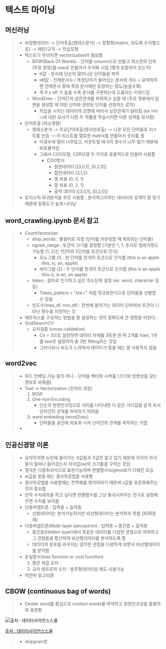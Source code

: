 # 텍스트 마이닝

## 머신러닝

> - 비정형데이터 -> 단어추출(형태소분석) -> 정형화(matrix, 되도록 수치형으로) -> 패턴/규칙 -> 학습모형
> - 텍스트가 주어지면 vectorization이 필요함
>   - BOW(Back Of Words) - 단어를 column으로 만들고 최소한의 단위(주로 문장)를 row로 만들어서 수치화 시킴 (몇개 포함되어 있는지)
>     - tf값 - 문서에 단순히 많이나온 단어들을 파악
>     - idf값 - 전체문서수 / 특정단어가 들어있는 문서의 개수 = 요약하자면 전체문서 중에 특정 문서에만 등장하는 정도(높을수록)
>     - 즉 tf x idf 가 높을 수록 문서를 구분하는데 도움되는 키워드임
>   - Word2vec - 단어간의 상관관계를 파악하고 싶을 때 (주로 챗봇에서 답변을 생성할 때 어떤 단어와 관련된 단어를 선정하는 로직)
>     - 학습을 시키는 데이터의 성향에 따라서 상관관계가 달라짐 (ex `어머니`에 대한 묘사가 다른 두 작품을 학습시키면 다른 성격을 묘사함)
> - 단어추출 (희소행렬)
>   - 형태소분석 -> 주요단어추출(명사만추출) -> 나온 모든 단어들로 리스트를 만듬 -> 이 리스트를 열로한 matrix를 만들어서 숫자를 셈
>     - 이경우에 열이 너무많고, 카운트할 때 0의 갯수가 너무 많기 때문에 비효율적임
>     - 그래서 COO모델, CSR모델 두 가지로 효율적으로 만들어 사용함
>       - COO방식
>         - 원본데이터 [[3,0,1], [0,2,0]]
>         - 합친데이터 (3,1,2)
>         - 행 좌표 (0, 0, 1)
>         - 열 좌표 (0, 2, 1)
>         - 출력 데이터  [[3,0,1], [0,2,0]]
> - 로지스틱 회귀분석을 주로 사용함 : 분석하고자하는 데이터의 성격이 잘 맞기때문에 정확도가 높게 나타남

## word_crawling.ipynb 문서 참고

> - CountVectorizer
>   - stop_words : 불용어로 지정 (단어를 카운팅할 때 제외하는 단어들)
>   - ngram_range : 토큰의 크기를 결정함 (기본은 1, 1, 추가로 범위지정도 가능함 (1, 2)는 1단어와 2단어를 토큰으로 인식)
>     - 모노그램 (1) : 한 단어를 한개의 토큰으로 인식함 (this is an apple : this, is, an, apple)
>     - 바이그램 (2) : 두 단어를 한개의 토큰으로 인식함 (this is an apple : this is, is an, an apple)
>   - token : 글자로 인식하고 싶은 최소단위 설정 (ex. word, character 등등)
>     - Token_pattern = "t/w+" 처럼 정규표현식으로 단어들을 선별할 수 있음
>   - 빈도수(max_df, min_df) : 한번에 들어가는 데이터 단위에서 토큰이 나타난 횟수를 지정하는 것
> - 매트릭스를 구성하는 방법을 잘 설정하는 것이 정확도에 큰 영향을 미친다.
> - GridSearchCV 
>   - 교차검증 (cross-validation)
>     - Cv = 3으로 설정하면 데이터 자체를 3등분 한 뒤 2개를 train, 1개를 test로 설정하여 총 3번 fitting하는 것임
>     - 그러다보니 속도가 느려져서 데이터가 많을 때는 잘 사용하지 않음

## word2vec

> - 워드 인베딩 기능 중의 하나 - 단어를 벡터화 시켜줌 (크기와 방향성을 갖는 정보로 바꿔줌)
> - Text -> Vectorization (전처리 과정)
>   1. BOW
>   2. One-hot-Encoding
>      - 단순히 원핫인코딩으로 거리를 나타내면 다 같은 거리값을 같게 되서 단어간의 관계를 파악하기 어려움
>   3. word embeding (word2vec)
>      - 단어들을 공간에 좌표화 시켜 단어간의 관계를 파악하는 기법
> - 

## 인공신경망 이론

> - 요약하자면 뉴런에 들어가는 X값들과 Y값은 알고 있기 때문에 각각의 자극들이 얼마나 들어갔는지 자극값(w)의 크기들을 구하는 것임
> - 결국은 다중회귀식으로 표현가능하며 판별함수(sigmoid)가 더해진 모습
> - w값을 찾을 때는 경사하강법을 사용함
> - 경사하강법을 사용할때는 전역해를 찾아야되기 때문에 x값을 표준화해주는 것이 중요함
> - 만약 수치예측을 하고 싶다면 판멸함수를 그냥 통과시켜주는 친구로 설정해주면 수치를 보여줌
> - 단층퍼셉트론 : 입력층 + 출력층
>   - 선형데이터는 분석가능하지만 비선형데이터는 분석하지 못함 (XOR문제)
> - 다층퍼셉트론(Multi-layer perceptron) : 입력층 + 중간층 + 출력층
>   - 중간층(Hidden layer)에서 똑같은 데이터를 다양한 관점으로 파악하고 그 관점들을 합산하여 비선형데이터를 분석하도록 함
>   - 데이터의 분포를 바꾸지는 않지만 관점을 다양하게 보면서 비선형데이터를 분석함
> - 손실함수(loss function or cost function)
>   1. 평균 제곱 오차 : 
>   2. 교차 엔트로피 오차 : 범주형데이터일 때도 사용가능
> - 역전파 알고리즘

## CBOW (continuous bag of words)

> - Center word를 중심으로 context words를 파악하고 원핫인코딩을 활용하여 표현함

![출처 : 데이터사이언스스쿨](https://datascienceschool.net/upfiles/1b6796e90e824dfe82910f0bb3ce47d5.png)

[출처 : 데이터사이언스스쿨](https://datascienceschool.net/upfiles/1b6796e90e824dfe82910f0bb3ce47d5.png)

> - skipgram방

